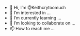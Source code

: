 - 👋 Hi, I’m @Keithcrytoomuch
- 👀 I’m interested in ...
- 🌱 I’m currently learning ...
- 💞️ I’m looking to collaborate on ...
- 📫 How to reach me ...

<!---
Keithcrytoomuch/Keithcrytoomuch is a ✨ special ✨ repository because its `README.md` (this file) appears on your GitHub profile.
You can click the Preview link to take a look at your changes.
--->
